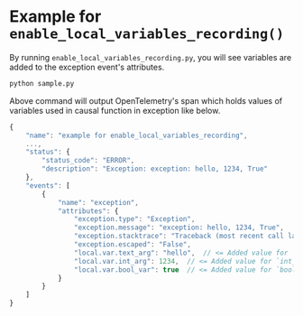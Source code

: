 # Example for `enable_local_variables_recording()`

By running `enable_local_variables_recording.py`, you will see variables are added to the exception event's attributes.


```bash
python sample.py 
```

Above command will output OpenTelemetry's span which holds values of variables used in causal function in exception like below.

```js
{
    "name": "example for enable_local_variables_recording",
    ...,
    "status": {
        "status_code": "ERROR",
        "description": "Exception: exception: hello, 1234, True"
    },
    "events": [
        {
            "name": "exception",
            "attributes": {
                "exception.type": "Exception",
                "exception.message": "exception: hello, 1234, True",
                "exception.stacktrace": "Traceback (most recent call last) ...",
                "exception.escaped": "False",
                "local.var.text_arg": "hello",  // <= Added value for `text_arg`
                "local.var.int_arg": 1234,  // <= Added value for `int_arg`
                "local.var.bool_var": true  // <= Added value for `bool_var`
            }
        }
    ]
}
```
